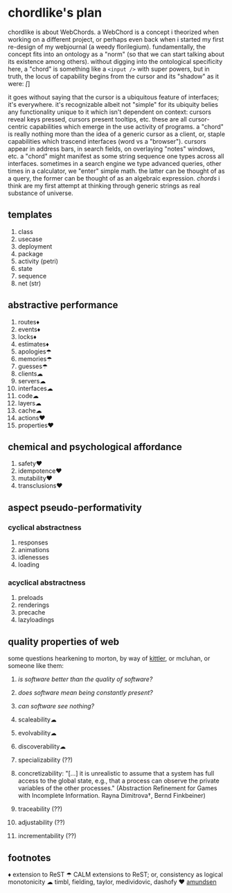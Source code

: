 # chordlike's plan

chordlike is about WebChords. a WebChord is a concept i theorized when working
on a different project, or perhaps even back when i started my first re-design
of my webjournal (a weedy florilegium). fundamentally, the concept fits into
an ontology as a "norm" (so that we can start talking about its existence among
others). without digging into the ontological specificity here, a "chord" is
something like a `<input />` with super powers, but in truth, the locus of
capability begins from the cursor and its "shadow" as it were: _[_]

it goes without saying that the cursor is a ubiquitous feature of interfaces;
it's everywhere. it's recognizable albeit not "simple" for its ubiquity
belies any functionality unique to it which isn't dependent on context:
cursors reveal keys pressed, cursors present tooltips, etc. these are
all cursor-centric capabilities which emerge in the use activity of programs.
a "chord" is really nothing more than the idea of a generic cursor
as a client, or, staple capabilities which trascend interfaces (word vs a
"browser"). cursors appear in address bars, in search fields, on overlaying
"notes" windows, etc. a "chord" might manifest as some string sequence
one types across all interfaces. sometimes in a search engine we type
advanced queries, other times in a calculator, we "enter" simple math.
the latter can be thought of as a query, the former can be thought of as
an algebraic expression. *chords* i think are my first attempt at thinking
through generic strings as real substance of universe.

## templates

1. class
2. usecase
3. deployment
4. package
5. activity (petri)
6. state
7. sequence
8. net (str)

## abstractive performance

1. routes♦
2. events♦
3. locks♦
4. estimates♦
5. apologies☂
6. memories☂
7. guesses☂
8. clients☁
9. servers☁
10. interfaces☁
11. code☁
12. layers☁
13. cache☁
14. actions❤
15. properties❤

## chemical and psychological affordance

1. safety❤
2. idempotence❤
3. mutability❤
4. transclusions❤

## aspect pseudo-performativity

### cyclical abstractness

1. responses
2. animations
3. idlenesses
4. loading

### acyclical abstractness

1. preloads
2. renderings
3. precache
4. lazyloadings

## quality properties of web

some questions hearkening to morton, by way of [kittler], or mcluhan, or someone 
like them:

1. *is software better than the quality of software?*
2. *does software mean being constantly present?*
3. *can software see nothing?*

1. scaleability☁
2. evolvability☁
3. discoverability☁
4. specializability (??)
5. concretizability: "[...] it is unrealistic to assume that a system has full 
   access to the global state, e.g., that a process can observe the private 
   variables of the other processes." (Abstraction Refinement for Games with 
   Incomplete Information. Rayna Dimitrova†, Bernd Finkbeiner)
6. traceability (??)
7. adjustability (??)
8. incrementability (??)

## footnotes

♦ extension to ReST
☂ CALM extensions to ReST; or, consistency as logical monotonicity
☁ timbl, fielding, taylor, medividovic, dashofy
❤ [amundsen][mamund]

[ovm]: https://mamund.site44.com/articles/objects-v-messages/index.html
[mamund]: http://amundsen.com/articles/hypermedia-oriented-design/
[kittler]: https://web.stanford.edu/class/history34q/readings/Kittler/There_is_No_Software.html

<!-- EOF -->
